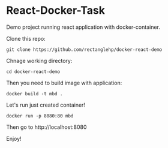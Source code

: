 React-Docker-Task
=============

Demo project running react application with docker-container.

Clone this repo:

```
git clone https://github.com/rectanglehp/docker-react-demo
```

Chnage working directory:
```
cd docker-react-demo
```

Then you need to build image with application:
```
docker build -t mbd .
```

Let's run just created container!
```
docker run -p 8080:80 mbd
```

Then go to http://localhost:8080

Enjoy!

